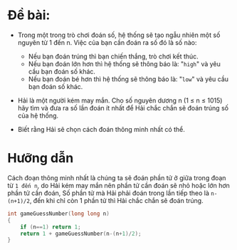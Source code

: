 # Đề bài: 
- Trong một trong trò chơi đoán số, hệ thống sẽ tạo ngẫu nhiên một số nguyên từ 1 đến n. Việc của bạn cần đoán ra số đó là số nào:
    - Nếu bạn đoán trúng thì bạn chiến thắng, trò chơi kết thúc.
    - Nếu bạn đoán lớn hơn thì hệ thống sẽ thông báo là: "`high`" và yêu cầu bạn đoán số khác.
    - Nếu bạn đoán bé hơn thì hệ thống sẽ thông báo là: "`low`" và yêu cầu bạn đoán số khác.
- Hải là một người kém may mắn. Cho số nguyên dương n (1 ≤ n ≤ 1015) hãy tìm và đưa ra số lần đoán ít nhất để Hải chắc chắn sẽ đoán trúng số của hệ thống.

- Biết rằng Hải sẽ chọn cách đoán thông minh nhất có thể.

# Hưỡng dẫn
Cách đoạn thông minh nhất là chúng ta sẽ đoán phần tử ở giữa trong đoạn từ `1 đến n`, do Hải kém may mắn nên phần tử cần đoán sẽ nhỏ hoặc lớn hơn phần tử cần đoán, Số phần tử mà Hải phải đoán trong lần tiếp theo là `n-(n+1)/2`, đến khi chỉ còn 1 phần tử thì Hải chắc chắn sẽ đoán trúng.

```c++
int gameGuessNumber(long long n)
{
    if (n==1) return 1;
	return 1 + gameGuessNumber(n-(n+1)/2);
}
```